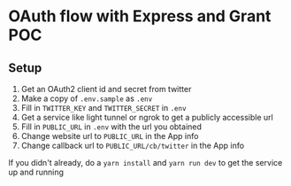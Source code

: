 # OAuth flow with Express and Grant POC

## Setup
1. Get an OAuth2 client id and secret from twitter
2. Make a copy of `.env.sample` as `.env`
3. Fill in `TWITTER_KEY` and `TWITTER_SECRET` in `.env`
4. Get a service like light tunnel or ngrok to get a publicly accessible url
5. Fill in `PUBLIC_URL` in `.env` with the url you obtained
6. Change website url to `PUBLIC_URL` in the App info
7. Change callback url to `PUBLIC_URL/cb/twitter` in the App info

If you didn't already, do a `yarn install` and `yarn run dev` to get the service up and running
